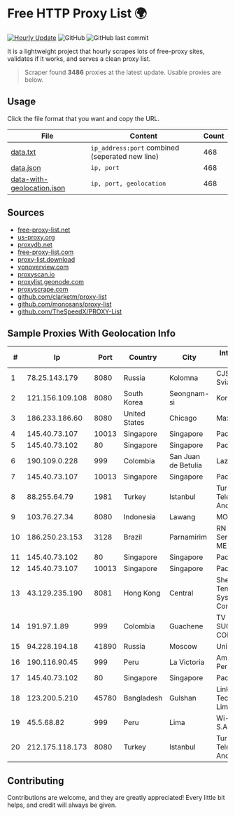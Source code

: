 
# Free HTTP Proxy List 🌍

[![Hourly Update](https://github.com/mertguvencli/http-proxy-list/actions/workflows/main.yml/badge.svg?branch=main)](https://github.com/mertguvencli/http-proxy-list/actions/workflows/main.yml)
![GitHub](https://img.shields.io/github/license/mertguvencli/http-proxy-list)
![GitHub last commit](https://img.shields.io/github/last-commit/mertguvencli/http-proxy-list)

It is a lightweight project that hourly scrapes lots of free-proxy sites, validates if it works, and serves a clean proxy list.


> Scraper found **3486** proxies at the latest update. Usable proxies are below.

## Usage

Click the file format that you want and copy the URL.


|File|Content|Count|
|----|-------|-----|
|[data.txt](https://raw.githubusercontent.com/mertguvencli/http-proxy-list/main/proxy-list/data.txt)|`ip_address:port` combined (seperated new line)|468|
|[data.json](https://raw.githubusercontent.com/mertguvencli/http-proxy-list/main/proxy-list/data.json)|`ip, port`|468|
|[data-with-geolocation.json](https://raw.githubusercontent.com/mertguvencli/http-proxy-list/main/proxy-list/data-with-geolocation.json)|`ip, port, geolocation`|468|

## Sources

* [free-proxy-list.net](https://free-proxy-list.net)
* [us-proxy.org](https://www.us-proxy.org)
* [proxydb.net](http://proxydb.net)
* [free-proxy-list.com](https://free-proxy-list.com/?page=&port=&type%5B%5D=http&type%5B%5D=https&up_time=0&search=Search)
* [proxy-list.download](https://www.proxy-list.download/HTTP)
* [vpnoverview.com](https://vpnoverview.com/privacy/anonymous-browsing/free-proxy-servers)
* [proxyscan.io](https://www.proxyscan.io)
* [proxylist.geonode.com](https://proxylist.geonode.com/api/proxy-list?limit=300&page=1&sort_by=lastChecked&sort_type=desc&protocols=http,https)
* [proxyscrape.com](https://api.proxyscrape.com/v2/?request=displayproxies&protocol=http&timeout=10000&country=all&ssl=all&anonymity=all)
* [github.com/clarketm/proxy-list](https://raw.githubusercontent.com/clarketm/proxy-list/master/proxy-list-raw.txt)
* [github.com/monosans/proxy-list](https://raw.githubusercontent.com/monosans/proxy-list/main/proxies/http.txt)
* [github.com/TheSpeedX/PROXY-List](https://raw.githubusercontent.com/TheSpeedX/PROXY-List/master/http.txt)


## Sample Proxies With Geolocation Info

|#|Ip|Port|Country|City|Internet Service Provider|
|-|--|----|-------|----|-------------------------|
|1|78.25.143.179|8080|Russia|Kolomna|CJSC Kolomna-Sviaz TV|
|2|121.156.109.108|8080|South Korea|Seongnam-si|Korea Telecom|
|3|186.233.186.60|8080|United States|Chicago|Maxihost LTDA|
|4|145.40.73.107|10013|Singapore|Singapore|Packet Host, Inc.|
|5|145.40.73.102|80|Singapore|Singapore|Packet Host, Inc.|
|6|190.109.0.228|999|Colombia|San Juan de Betulia|Lazus Medellin|
|7|145.40.73.107|10013|Singapore|Singapore|Packet Host, Inc.|
|8|88.255.64.79|1981|Turkey|Istanbul|Turk Telekomunikasyon Anonim Sirketi|
|9|103.76.27.34|8080|Indonesia|Lawang|MORATELINDO|
|10|186.250.23.153|3128|Brazil|Parnamirim|RN Internet ServiÔos ltda - ME|
|11|145.40.73.102|80|Singapore|Singapore|Packet Host, Inc.|
|12|145.40.73.107|10013|Singapore|Singapore|Packet Host, Inc.|
|13|43.129.235.190|8081|Hong Kong|Central|Shenzhen Tencent Computer Systems Company Limited|
|14|191.97.1.89|999|Colombia|Guachene|TV AZTECA SUCURSAL COLOMBIA|
|15|94.228.194.18|41890|Russia|Moscow|Uniontel Ltd|
|16|190.116.90.45|999|Peru|La Victoria|America Movil Peru S.A.C.|
|17|145.40.73.102|80|Singapore|Singapore|Packet Host, Inc.|
|18|123.200.5.210|45780|Bangladesh|Gulshan|Link3 Technologies Limited|
|19|45.5.68.82|999|Peru|Lima|Wi-net Telecom S.A.C.|
|20|212.175.118.173|8080|Turkey|Istanbul|Turk Telekomunikasyon Anonim Sirketi|



## Contributing

Contributions are welcome, and they are greatly appreciated! Every
little bit helps, and credit will always be given.

